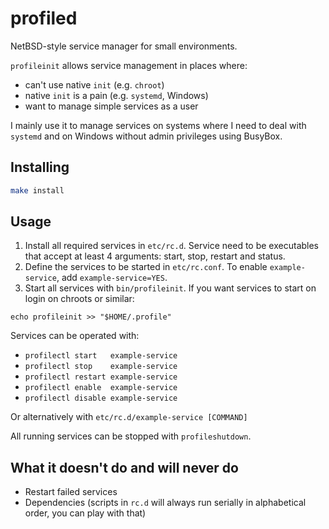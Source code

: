 # profiled

NetBSD-style service manager for small environments.

`profileinit` allows service management in places where:

* can't use native `init` (e.g. `chroot`)
* native `init` is a pain (e.g. `systemd`, Windows)
* want to manage simple services as a user 

I mainly use it to manage services on systems where I need to deal with
`systemd` and on Windows without admin privileges using BusyBox.

## Installing

```sh
make install
```

## Usage

1. Install all required services in `etc/rc.d`. Service need to be executables
that accept at least 4 arguments: start, stop, restart and status.
2. Define the services to be started in `etc/rc.conf`. To enable
`example-service`, add `example-service=YES`.
3. Start all services with `bin/profileinit`. If you want services to start on
login on chroots or similar:

```
echo profileinit >> "$HOME/.profile"
```

Services can be operated with:

* `profilectl start   example-service`
* `profilectl stop    example-service`
* `profilectl restart example-service`
* `profilectl enable  example-service`
* `profilectl disable example-service`

Or alternatively with `etc/rc.d/example-service [COMMAND]`

All running services can be stopped with `profileshutdown`.

## What it doesn't do and will never do

* Restart failed services
* Dependencies (scripts in `rc.d` will always run serially in alphabetical
order, you can play with that)

